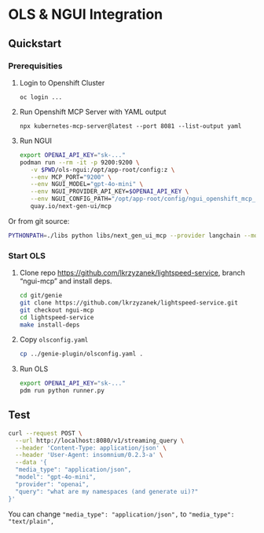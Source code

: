 # OLS & NGUI Integration

## Quickstart

### Prerequisities

1. Login to Openshift Cluster

    `oc login ...`

2. Run Openshift MCP Server with YAML output

    `npx kubernetes-mcp-server@latest --port 8081 --list-output yaml`

3. Run NGUI

   ```sh
   export OPENAI_API_KEY="sk-..."
   podman run --rm -it -p 9200:9200 \
      -v $PWD/ols-ngui:/opt/app-root/config:z \
      --env MCP_PORT="9200" \
      --env NGUI_MODEL="gpt-4o-mini" \
      --env NGUI_PROVIDER_API_KEY=$OPENAI_API_KEY \
      --env NGUI_CONFIG_PATH="/opt/app-root/config/ngui_openshift_mcp_config.yaml" \
      quay.io/next-gen-ui/mcp
   ``` 

Or from git source:
    
```sh
PYTHONPATH=./libs python libs/next_gen_ui_mcp --provider langchain --model gpt-4o-mini  --port 9200 --transport streamable-http --config-path /Users/lkrzyzan/git/genie/genie-plugin/ols-ngui/ngui_openshift_mcp_config.yaml
```

### Start OLS

1. Clone repo https://github.com/lkrzyzanek/lightspeed-service, branch “ngui-mcp” and install deps.

    ```sh
    cd git/genie
    git clone https://github.com/lkrzyzanek/lightspeed-service.git
    git checkout ngui-mcp
    cd lightspeed-service
    make install-deps 
    ```

2. Copy `olsconfig.yaml`

    ```sh
    cp ../genie-plugin/olsconfig.yaml .
    ```

3. Run OLS

    ```sh
    export OPENAI_API_KEY="sk-..."
    pdm run python runner.py
    ```

## Test

```sh
curl --request POST \
  --url http://localhost:8080/v1/streaming_query \
  --header 'Content-Type: application/json' \
  --header 'User-Agent: insomnium/0.2.3-a' \
  --data '{
  "media_type": "application/json",
  "model": "gpt-4o-mini",
  "provider": "openai",
  "query": "what are my namespaces (and generate ui)?"
}'
```

You can change `"media_type": "application/json",` to `"media_type": "text/plain",`